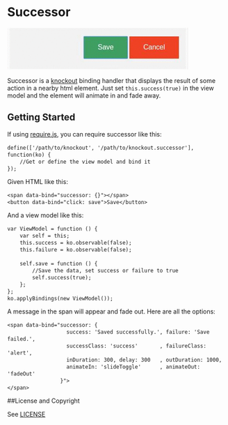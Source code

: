 Successor
================

![Example gif. A save button is clicked and a message appears and disappears.](https://raw.githubusercontent.com/chrishalebarnes/successor/master/example.gif?raw=true)

Successor is a [knockout](http://knockoutjs.com/) binding handler that displays the result of some action in a nearby html element. Just set ```this.success(true)``` in the view model and the element will animate in and fade away.

## Getting Started
If using [require.js](http://requirejs.org/), you can require successor like this:
```
define(['/path/to/knockout', '/path/to/knockout.successor'], function(ko) {
    //Get or define the view model and bind it
});
```

Given HTML like this:
```
<span data-bind="successor: {}"></span>
<button data-bind="click: save">Save</button>
```

And a view model like this:
```
var ViewModel = function () {
    var self = this;
    this.success = ko.observable(false);
    this.failure = ko.observable(false);

    self.save = function () {
        //Save the data, set success or failure to true
        self.success(true);
    };
};
ko.applyBindings(new ViewModel());
```

A message in the span will appear and fade out. Here are all the options:
```
<span data-bind="successor: {
                   success: 'Saved successfully.', failure: 'Save failed.',
                   successClass: 'success'       , failureClass: 'alert',
                   inDuration: 300, delay: 300   , outDuration: 1000,
                   animateIn: 'slideToggle'      , animateOut: 'fadeOut'
                 }">
</span>
```
##License and Copyright

See [LICENSE](https://github.com/chrishalebarnes/successor/blob/master/LICENSE)

